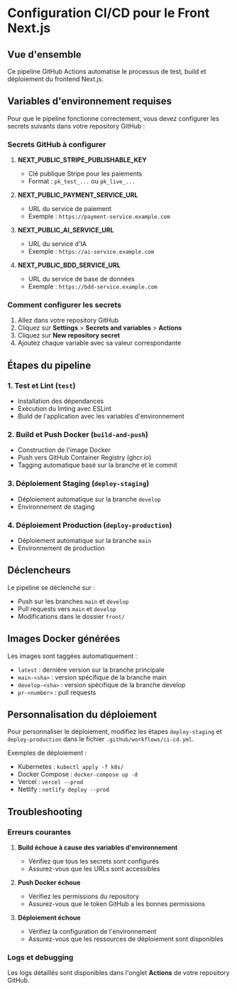 # Configuration CI/CD pour le Front Next.js

## Vue d'ensemble

Ce pipeline GitHub Actions automatise le processus de test, build et déploiement du frontend Next.js.

## Variables d'environnement requises

Pour que le pipeline fonctionne correctement, vous devez configurer les secrets suivants dans votre repository GitHub :

### Secrets GitHub à configurer

1. **NEXT_PUBLIC_STRIPE_PUBLISHABLE_KEY**
   - Clé publique Stripe pour les paiements
   - Format : `pk_test_...` ou `pk_live_...`

2. **NEXT_PUBLIC_PAYMENT_SERVICE_URL**
   - URL du service de paiement
   - Exemple : `https://payment-service.example.com`

3. **NEXT_PUBLIC_AI_SERVICE_URL**
   - URL du service d'IA
   - Exemple : `https://ai-service.example.com`

4. **NEXT_PUBLIC_BDD_SERVICE_URL**
   - URL du service de base de données
   - Exemple : `https://bdd-service.example.com`

### Comment configurer les secrets

1. Allez dans votre repository GitHub
2. Cliquez sur **Settings** > **Secrets and variables** > **Actions**
3. Cliquez sur **New repository secret**
4. Ajoutez chaque variable avec sa valeur correspondante

## Étapes du pipeline

### 1. Test et Lint (`test`)
- Installation des dépendances
- Exécution du linting avec ESLint
- Build de l'application avec les variables d'environnement

### 2. Build et Push Docker (`build-and-push`)
- Construction de l'image Docker
- Push vers GitHub Container Registry (ghcr.io)
- Tagging automatique basé sur la branche et le commit

### 3. Déploiement Staging (`deploy-staging`)
- Déploiement automatique sur la branche `develop`
- Environnement de staging

### 4. Déploiement Production (`deploy-production`)
- Déploiement automatique sur la branche `main`
- Environnement de production

## Déclencheurs

Le pipeline se déclenche sur :
- Push sur les branches `main` et `develop`
- Pull requests vers `main` et `develop`
- Modifications dans le dossier `front/`

## Images Docker générées

Les images sont taggées automatiquement :
- `latest` : dernière version sur la branche principale
- `main-<sha>` : version spécifique de la branche main
- `develop-<sha>` : version spécifique de la branche develop
- `pr-<number>` : pull requests

## Personnalisation du déploiement

Pour personnaliser le déploiement, modifiez les étapes `deploy-staging` et `deploy-production` dans le fichier `.github/workflows/ci-cd.yml`.

Exemples de déploiement :
- Kubernetes : `kubectl apply -f k8s/`
- Docker Compose : `docker-compose up -d`
- Vercel : `vercel --prod`
- Netlify : `netlify deploy --prod`

## Troubleshooting

### Erreurs courantes

1. **Build échoue à cause des variables d'environnement**
   - Vérifiez que tous les secrets sont configurés
   - Assurez-vous que les URLs sont accessibles

2. **Push Docker échoue**
   - Vérifiez les permissions du repository
   - Assurez-vous que le token GitHub a les bonnes permissions

3. **Déploiement échoue**
   - Vérifiez la configuration de l'environnement
   - Assurez-vous que les ressources de déploiement sont disponibles

### Logs et debugging

Les logs détaillés sont disponibles dans l'onglet **Actions** de votre repository GitHub.
